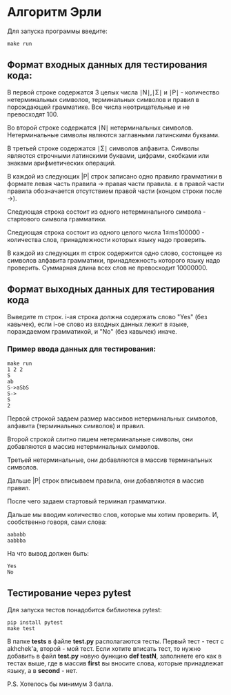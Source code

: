 # Алгоритм Эрли

Для запуска программы введите:
```
make run
```

## Формат входных данных для тестирования кода:
В первой строке содержатся 3 целых числа ∣N∣,∣Σ∣ и ∣P∣ - количество нетерминальных символов, терминальных символов и правил в порождающей грамматике. Все числа неотрицательные и не превосходят 100.

Во второй строке содержатся ∣N∣ нетерминальных символов. Нетерминальные символы являются заглавными латинскими буквами.

В третьей строке содержатся ∣Σ∣ символов алфавита. Символы являются строчными латинскими буквами, цифрами, скобками или знаками арифметических операций.

В каждой из следующих |P| строк записано одно правило грамматики в формате левая часть правила -> правая части правила.
ε в правой части правила обозначается отсутствием правой части (концом строки после ->).

Следующая строка состоит из одного нетерминального символа - стартового символа грамматики.

Следующая строка состоит из одного целого числа 1≤m≤100000 - количества слов, принадлежности которых языку надо проверить.

В каждой из следующих m строк содержится одно слово, состоящее из символов алфавита грамматики, принадлежность которого языку надо проверить. Суммарная длина всех слов не превосходит 10000000.

## Формат выходных данных для тестирования кода

Выведите m строк. i-ая строка должна содержать слово "Yes" (без кавычек), если i-ое слово из входных данных лежит в языке, пораждаемом грамматикой, и "No" (без кавычек) иначе.


### Пример ввода данных для тестирования:

```
make run
1 2 2
S
ab
S->aSbS
S->
S
2
```

Первой строкой задаем размер массивов нетерминальных символов, алфавита (терминальных символов) и правил.

Второй строкой слитно пишем нетерминальные символы, они добавляются в массив нетерминальных символов.

Третьей нетерминальные, они добавляются в массив терминальных символов.

Дальше |P| строк вписываем правила, они добавляются в массив правил.

После чего задаем стартовый терминал грамматики.

Дальше мы вводим количество слов, которые мы хотим проверить. И, сообственно говоря, сами слова:

```
aababb
aabbba
```

На что вывод должен быть:

```
Yes
No
```

## Тестирование через pytest

Для запуска тестов понадобится библиотека pytest:

```
pip install pytest
make test
```

В папке __tests__ в файле __test.py__ располагаются тесты. Первый тест - тест с akhchek'а, второй - мой тест.
Если хотите вписать тест, то нужно добавить в файл __test.py__ новую функцию __def testN__, заполняете его как в тестах выше, где в массив __first__ вы вносите слова, которые принадлежат языку, а в __second__ - нет.

P.S. Хотелось бы минимум 3 балла.
